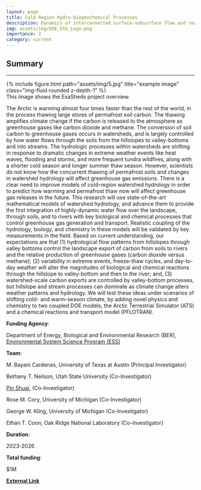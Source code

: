 ```yaml
---
layout: page
title: Cold Region Hydro-biogeochemical Processes
description: Dynamics of interconnected surface-subsurface flow and reactive transport processes across the hillslope-riparian zone-river corridor continuum of cold, high-latitude watersheds
img: assets/img/DOE_ESS_Logo.png
importance: 2
category: current
---
```

## Summary
---
<div class="row">
    <div class="col-sm mt-3 mt-md-0">
        {% include figure.html path="assets/img/5.jpg" title="example image" class="img-fluid rounded z-depth-1" %}
    </div>
</div>
<div class="caption">
    This image shows the ExaSheds project overview.
</div>

The Arctic is warming almost four times faster than the rest of the world, in the process thawing large stores of permafrost soil carbon.  The thawing amplifies climate change if the carbon is released to the atmosphere as greenhouse gases like carbon dioxide and methane.  The conversion of soil carbon to greenhouse gases occurs in watersheds, and is largely controlled by how water flows through the soils from the hillslopes to valley-bottoms and into streams.  The hydrologic processes within watersheds are shifting in response to dramatic changes in extreme weather events like heat waves, flooding and storms, and more frequent tundra wildfires, along with a shorter cold season and longer summer thaw season.  However, scientists do not know how the concurrent thawing of permafrost soils and changes in watershed hydrology will affect greenhouse gas emissions.  There is a clear need to improve models of cold-region watershed hydrology in order to predict how warming and permafrost thaw now will affect greenhouse gas releases in the future.  This research will use state-of-the-art mathematical models of watershed hydrology, and advance them to provide the first integration of highly-dynamic water flow over the landscape, through soils, and to rivers with key biological and chemical processes that control greenhouse gas generation and transport.  Realistic coupling of the hydrology, biology, and chemistry in these models will be validated by key measurements in the field.  Based on current understanding, our expectations are that (1) hydrological flow patterns from hillslopes through valley bottoms control the landscape export of carbon from soils to rivers and the relative production of greenhouse gases (carbon dioxide versus methane); (2) variability in extreme events, freeze-thaw cycles, and day-to-day weather will alter the magnitudes of biological and chemical reactions through the hillslope to valley-bottom and then to the river; and, (3) watershed-scale carbon exports are controlled by valley-bottom processes, but hillslope and stream processes can dominate as climate change alters weather patterns and hydrology.  We will test these ideas under scenarios of shifting cold- and warm-season climate, by adding novel physics and chemistry to two coupled DOE models, the Arctic Terrestrial Simulator (ATS) and a chemical reactions and transport model (PFLOTRAN).  

**Funding Agency**: 

Department of Energy, Biological and Environmental Research (BER), <a href="hhttps://ess.science.energy.gov/"> Environmental System Science Program (ESS)</a>

**Team**: 

M. Bayani Cardenas, University of Texas at Austin (Principal Investigator)

Bethany T. Neilson, Utah State University (Co-Investigator)

[Pin Shuai](/members/Pin_Shuai), (Co-Investigator)

Rose M. Cory, University of Michigan (Co-Investigator)

George W. Kling, University of Michigan (Co-Investigator)

Ethan T. Coon, Oak Ridge National Laboratory (Co-Investigator)

**Duration**: 

2023-2026

**Total funding**: 

$1M

<a href="https://ess.science.energy.gov/wp-content/uploads/2023/08/ESS-FY23-FOA-2849-Summary_rev-08-01-2023.pdf"> <b>External Link</b></a>

